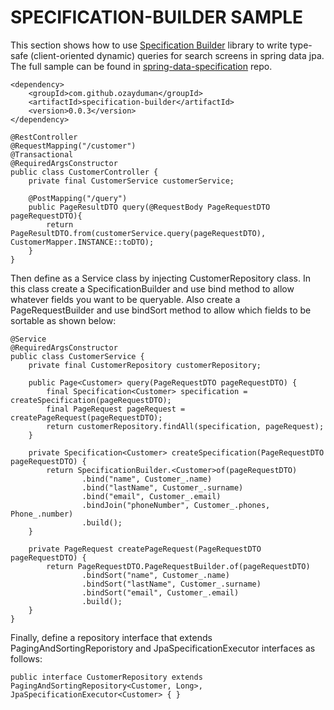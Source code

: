 # SPECIFICATION-BUILDER SAMPLE
This section shows how to use [Specification Builder](https://github.com/ozayduman/spring-data-specification-builder)
 library to write type-safe (client-oriented dynamic) queries for search screens in spring data jpa.
The full sample can be found in [spring-data-specification](https://github.com/ozayduman/spring-data-specification) repo.

```
<dependency>
    <groupId>com.github.ozayduman</groupId>
    <artifactId>specification-builder</artifactId>
    <version>0.0.3</version>
</dependency>
```

```
@RestController
@RequestMapping("/customer")
@Transactional
@RequiredArgsConstructor
public class CustomerController {
    private final CustomerService customerService;

    @PostMapping("/query")
    public PageResultDTO query(@RequestBody PageRequestDTO pageRequestDTO){
        return PageResultDTO.from(customerService.query(pageRequestDTO), CustomerMapper.INSTANCE::toDTO);
    }
}
```
Then define as a Service class by injecting CustomerRepository class. In this class create a SpecificationBuilder and 
use bind method to allow whatever fields you want to be queryable. Also create a PageRequestBuilder and use bindSort method
to allow which fields to be sortable as shown below:
```
@Service
@RequiredArgsConstructor
public class CustomerService {
    private final CustomerRepository customerRepository;

    public Page<Customer> query(PageRequestDTO pageRequestDTO) {
        final Specification<Customer> specification = createSpecification(pageRequestDTO);
        final PageRequest pageRequest = createPageRequest(pageRequestDTO);
        return customerRepository.findAll(specification, pageRequest);
    }

    private Specification<Customer> createSpecification(PageRequestDTO pageRequestDTO) {
        return SpecificationBuilder.<Customer>of(pageRequestDTO)
                .bind("name", Customer_.name)
                .bind("lastName", Customer_.surname)
                .bind("email", Customer_.email)
                .bindJoin("phoneNumber", Customer_.phones, Phone_.number)
                .build();
    }

    private PageRequest createPageRequest(PageRequestDTO pageRequestDTO) {
        return PageRequestDTO.PageRequestBuilder.of(pageRequestDTO)
                .bindSort("name", Customer_.name)
                .bindSort("lastName", Customer_.surname)
                .bindSort("email", Customer_.email)
                .build();
    }
}
```
Finally, define a repository interface that extends PagingAndSortingReporistory and JpaSpecificationExecutor interfaces
as follows:
````
public interface CustomerRepository extends PagingAndSortingRepository<Customer, Long>, JpaSpecificationExecutor<Customer> { }
````

